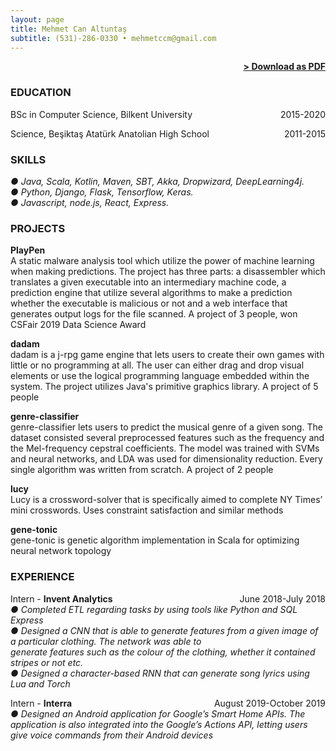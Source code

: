 ```yaml
---
layout: page
title: Mehmet Can Altuntaş
subtitle: (531)-286-0330 • mehmetccm@gmail.com
---
```


<span style="float: right; "><a href="{{ '/assets/resume.pdf' | prepend: site.baseurl }}"><strong>> Download as PDF</strong></a> </span>
<br>

### EDUCATION

BSc in Computer Science, <span style="float: right; ">2015-2020</span> 
Bilkent University 
 
Science, <span style="float: right; ">2011-2015</span>
Beşiktaş Atatürk Anatolian High School



### SKILLS

*● Java, Scala, Kotlin, Maven, SBT, Akka, Dropwizard, DeepLearning4j.  
● Python, Django, Flask, Tensorflow, Keras.  
● Javascript, node.js, React, Express.*

### PROJECTS
**PlayPen**    
A static malware analysis tool which utilize the power of machine learning when making predictions. The project has
three parts: a disassembler which translates a given executable into an intermediary machine code, a prediction
engine that utilize several algorithms to make a prediction whether the executable is malicious or not and a web
interface that generates output logs for the file scanned. A project of 3 people, won CSFair 2019 Data Science Award

**dadam**  
dadam is a j-rpg game engine that lets users to create their own games with little or no programming at all. The user
can either drag and drop visual elements or use the logical programming language embedded within the system. The
project utilizes Java's primitive graphics library. A project of 5 people

**genre-classifier**  
genre-classifier lets users to predict the musical genre of a given song. The dataset consisted several preprocessed
features such as the frequency and the Mel-frequency cepstral coefficients. The model was trained with SVMs and
neural networks, and LDA was used for dimensionality reduction. Every single algorithm was written from scratch. A
project of 2 people

**lucy**  
Lucy is a crossword-solver that is specifically aimed to complete NY Times’ mini crosswords. Uses constraint
satisfaction and similar methods

**gene-tonic**  
gene-tonic is genetic algorithm implementation in Scala for optimizing neural network topology

### EXPERIENCE

Intern - **Invent Analytics** <span style="float: right; ">June 2018-July 2018</span>  
_● Completed ETL regarding tasks by using tools like Python and SQL Express  
● Designed a CNN that is able to generate features from a given image of a particular clothing. The network was able to  
generate features such as the colour of the clothing, whether it contained stripes or not etc.  
● Designed a character-based RNN that can generate song lyrics using Lua and Torch_ 

 
Intern - **Interra** <span style="float: right; ">August 2019-October 2019</span>  
_● Designed an Android application for Google’s Smart Home APIs. The application is also integrated into the Google’s
Actions API, letting users give voice commands from their Android devices_  
